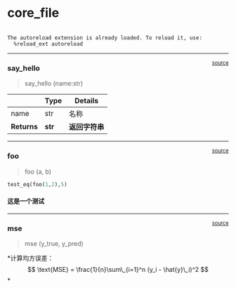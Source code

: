# core_file


<!-- WARNING: THIS FILE WAS AUTOGENERATED! DO NOT EDIT! -->

``` python
```

    The autoreload extension is already loaded. To reload it, use:
      %reload_ext autoreload

------------------------------------------------------------------------

<a
href="https://github.com/qcname/toolformer/blob/main/toolformer/core.py#L9"
target="_blank" style="float:right; font-size:smaller">source</a>

### say_hello

>  say_hello (name:str)

<table>
<thead>
<tr>
<th></th>
<th><strong>Type</strong></th>
<th><strong>Details</strong></th>
</tr>
</thead>
<tbody>
<tr>
<td>name</td>
<td>str</td>
<td>名称</td>
</tr>
<tr>
<td><strong>Returns</strong></td>
<td><strong>str</strong></td>
<td><strong>返回字符串</strong></td>
</tr>
</tbody>
</table>

------------------------------------------------------------------------

<a
href="https://github.com/qcname/toolformer/blob/main/toolformer/core.py#L14"
target="_blank" style="float:right; font-size:smaller">source</a>

### foo

>  foo (a, b)

``` python
test_eq(foo(1,2),5)
```

#### 这是一个测试

------------------------------------------------------------------------

<a
href="https://github.com/qcname/toolformer/blob/main/toolformer/core.py#L18"
target="_blank" style="float:right; font-size:smaller">source</a>

### mse

>  mse (y_true, y_pred)

*计算均方误差：
$$ 
\text{MSE} = \frac{1}{n}\sum\_{i=1}^n (y_i - \hat{y}\_i)^2 
$$
*
